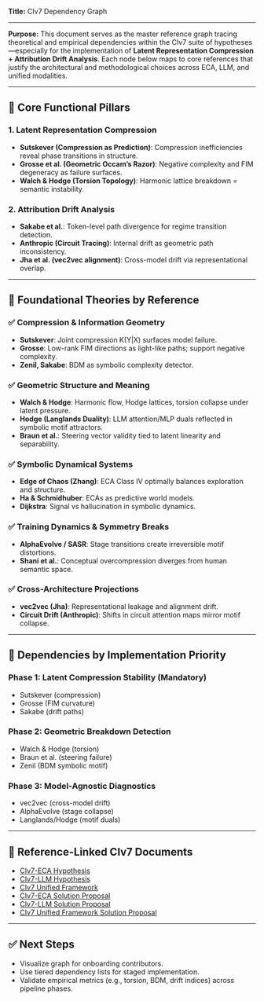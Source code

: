 **Title:** CIv7 Dependency Graph

---

**Purpose:**
This document serves as the master reference graph tracing theoretical and empirical dependencies within the CIv7 suite of hypotheses—especially for the implementation of **Latent Representation Compression + Attribution Drift Analysis**. Each node below maps to core references that justify the architectural and methodological choices across ECA, LLM, and unified modalities.

---

## 📌 Core Functional Pillars

### 1. Latent Representation Compression

* **Sutskever (Compression as Prediction)**: Compression inefficiencies reveal phase transitions in structure.
* **Grosse et al. (Geometric Occam’s Razor)**: Negative complexity and FIM degeneracy as failure surfaces.
* **Walch & Hodge (Torsion Topology)**: Harmonic lattice breakdown = semantic instability.

### 2. Attribution Drift Analysis

* **Sakabe et al.**: Token-level path divergence for regime transition detection.
* **Anthropic (Circuit Tracing)**: Internal drift as geometric path inconsistency.
* **Jha et al. (vec2vec alignment)**: Cross-model drift via representational overlap.

---

## 🔬 Foundational Theories by Reference

### ✅ Compression & Information Geometry

* **Sutskever**: Joint compression K(Y|X) surfaces model failure.
* **Grosse**: Low-rank FIM directions as light-like paths; support negative complexity.
* **Zenil, Sakabe**: BDM as symbolic complexity detector.

### ✅ Geometric Structure and Meaning

* **Walch & Hodge**: Harmonic flow, Hodge lattices, torsion collapse under latent pressure.
* **Hodge (Langlands Duality)**: LLM attention/MLP duals reflected in symbolic motif attractors.
* **Braun et al.**: Steering vector validity tied to latent linearity and separability.

### ✅ Symbolic Dynamical Systems

* **Edge of Chaos (Zhang)**: ECA Class IV optimally balances exploration and structure.
* **Ha & Schmidhuber**: ECAs as predictive world models.
* **Dijkstra**: Signal vs hallucination in symbolic dynamics.

### ✅ Training Dynamics & Symmetry Breaks

* **AlphaEvolve / SASR**: Stage transitions create irreversible motif distortions.
* **Shani et al.**: Conceptual overcompression diverges from human semantic space.

### ✅ Cross-Architecture Projections

* **vec2vec (Jha)**: Representational leakage and alignment drift.
* **Circuit Drift (Anthropic)**: Shifts in circuit attention maps mirror motif collapse.

---

## 🧭 Dependencies by Implementation Priority

### Phase 1: Latent Compression Stability (Mandatory)

* Sutskever (compression)
* Grosse (FIM curvature)
* Sakabe (drift paths)

### Phase 2: Geometric Breakdown Detection

* Walch & Hodge (torsion)
* Braun et al. (steering failure)
* Zenil (BDM symbolic motif)

### Phase 3: Model-Agnostic Diagnostics

* vec2vec (cross-model drift)
* AlphaEvolve (stage collapse)
* Langlands/Hodge (motif duals)

---

## 🔗 Reference-Linked CIv7 Documents

* [CIv7-ECA Hypothesis](https://algoplexity.github.io/cybernetic-intelligence/CIv7-ECA-hypothesis)
* [CIv7-LLM Hypothesis](https://algoplexity.github.io/cybernetic-intelligence/CIv7-LLM-hypothesis)
* [CIv7 Unified Framework](https://algoplexity.github.io/cybernetic-intelligence/CIv7-ECA-LLM-unified-framework-hypothesis)
* [CIv7-ECA Solution Proposal](https://algoplexity.github.io/cybernetic-intelligence/CIv7-ECA-solution-proposal)
* [CIv7-LLM Solution Proposal](https://algoplexity.github.io/cybernetic-intelligence/CIv7-LLM-solution-proposal)
* [CIv7 Unified Framework Solution Proposal](https://algoplexity.github.io/cybernetic-intelligence/CIv7-ECA-LLM-unified-framework-solution-proposal)

---

## ✅ Next Steps

* Visualize graph for onboarding contributors.
* Use tiered dependency lists for staged implementation.
* Validate empirical metrics (e.g., torsion, BDM, drift indices) across pipeline phases.

